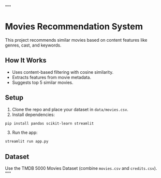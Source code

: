 """
# Movies Recommendation System

This project recommends similar movies based on content features like genres, cast, and keywords.

## How It Works
- Uses content-based filtering with cosine similarity.
- Extracts features from movie metadata.
- Suggests top 5 similar movies.

## Setup
1. Clone the repo and place your dataset in `data/movies.csv`.
2. Install dependencies:
```bash
pip install pandas scikit-learn streamlit
```
3. Run the app:
```bash
streamlit run app.py
```

## Dataset
Use the TMDB 5000 Movies Dataset (combine `movies.csv` and `credits.csv`).
"""
